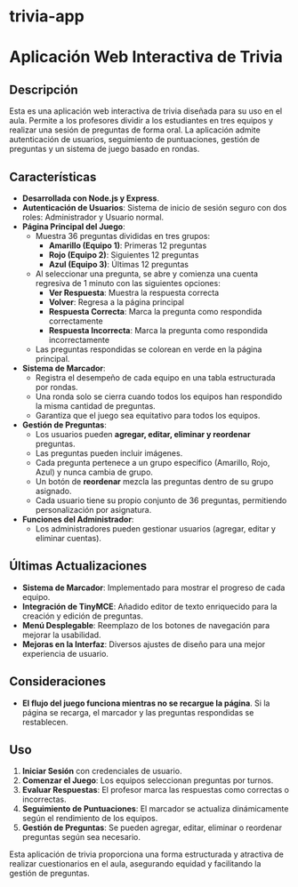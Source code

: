 # trivia-app
 # Aplicación Web Interactiva de Trivia

## Descripción
Esta es una aplicación web interactiva de trivia diseñada para su uso en el aula. Permite a los profesores dividir a los estudiantes en tres equipos y realizar una sesión de preguntas de forma oral. La aplicación admite autenticación de usuarios, seguimiento de puntuaciones, gestión de preguntas y un sistema de juego basado en rondas.

## Características
- **Desarrollada con Node.js y Express**.
- **Autenticación de Usuarios**: Sistema de inicio de sesión seguro con dos roles: Administrador y Usuario normal.
- **Página Principal del Juego**:
  - Muestra 36 preguntas divididas en tres grupos:
    - **Amarillo (Equipo 1)**: Primeras 12 preguntas
    - **Rojo (Equipo 2)**: Siguientes 12 preguntas
    - **Azul (Equipo 3)**: Últimas 12 preguntas
  - Al seleccionar una pregunta, se abre y comienza una cuenta regresiva de 1 minuto con las siguientes opciones:
    - **Ver Respuesta**: Muestra la respuesta correcta
    - **Volver**: Regresa a la página principal
    - **Respuesta Correcta**: Marca la pregunta como respondida correctamente
    - **Respuesta Incorrecta**: Marca la pregunta como respondida incorrectamente
  - Las preguntas respondidas se colorean en verde en la página principal.
- **Sistema de Marcador**:
  - Registra el desempeño de cada equipo en una tabla estructurada por rondas.
  - Una ronda solo se cierra cuando todos los equipos han respondido la misma cantidad de preguntas.
  - Garantiza que el juego sea equitativo para todos los equipos.
- **Gestión de Preguntas**:
  - Los usuarios pueden **agregar, editar, eliminar y reordenar** preguntas.
  - Las preguntas pueden incluir imágenes.
  - Cada pregunta pertenece a un grupo específico (Amarillo, Rojo, Azul) y nunca cambia de grupo.
  - Un botón de **reordenar** mezcla las preguntas dentro de su grupo asignado.
  - Cada usuario tiene su propio conjunto de 36 preguntas, permitiendo personalización por asignatura.
- **Funciones del Administrador**:
  - Los administradores pueden gestionar usuarios (agregar, editar y eliminar cuentas).

## Últimas Actualizaciones
- **Sistema de Marcador**: Implementado para mostrar el progreso de cada equipo.
- **Integración de TinyMCE**: Añadido editor de texto enriquecido para la creación y edición de preguntas.
- **Menú Desplegable**: Reemplazo de los botones de navegación para mejorar la usabilidad.
- **Mejoras en la Interfaz**: Diversos ajustes de diseño para una mejor experiencia de usuario.

## Consideraciones
- **El flujo del juego funciona mientras no se recargue la página**. Si la página se recarga, el marcador y las preguntas respondidas se restablecen.

## Uso
1. **Iniciar Sesión** con credenciales de usuario.
2. **Comenzar el Juego**: Los equipos seleccionan preguntas por turnos.
3. **Evaluar Respuestas**: El profesor marca las respuestas como correctas o incorrectas.
4. **Seguimiento de Puntuaciones**: El marcador se actualiza dinámicamente según el rendimiento de los equipos.
5. **Gestión de Preguntas**: Se pueden agregar, editar, eliminar o reordenar preguntas según sea necesario.

Esta aplicación de trivia proporciona una forma estructurada y atractiva de realizar cuestionarios en el aula, asegurando equidad y facilitando la gestión de preguntas.
